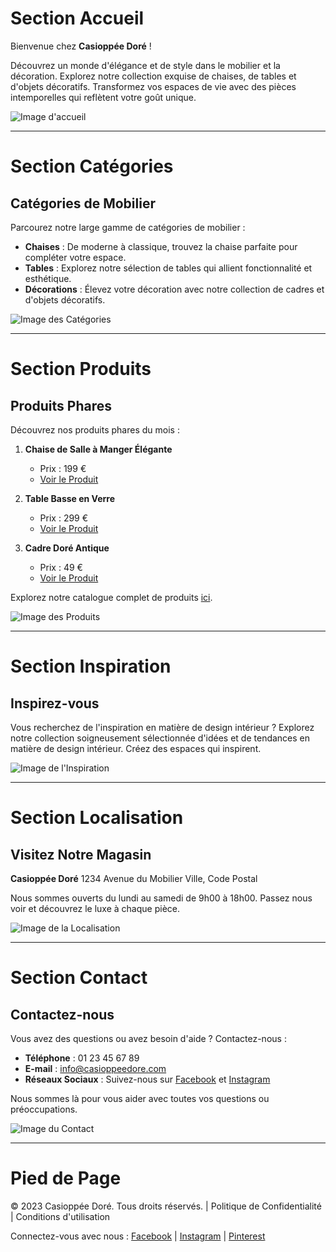 # Section Accueil

Bienvenue chez **Casioppée Doré** !

Découvrez un monde d'élégance et de style dans le mobilier et la décoration. Explorez notre collection exquise de chaises, de tables et d'objets décoratifs. Transformez vos espaces de vie avec des pièces intemporelles qui reflètent votre goût unique.

![Image d'accueil](chemin/vers/image-d-accueil.jpg)

---

# Section Catégories

## Catégories de Mobilier

Parcourez notre large gamme de catégories de mobilier :

- **Chaises** : De moderne à classique, trouvez la chaise parfaite pour compléter votre espace.
- **Tables** : Explorez notre sélection de tables qui allient fonctionnalité et esthétique.
- **Décorations** : Élevez votre décoration avec notre collection de cadres et d'objets décoratifs.

![Image des Catégories](chemin/vers/image-des-categories.jpg)

---

# Section Produits

## Produits Phares

Découvrez nos produits phares du mois :

1. **Chaise de Salle à Manger Élégante**

   - Prix : 199 €
   - [Voir le Produit](#)

2. **Table Basse en Verre**

   - Prix : 299 €
   - [Voir le Produit](#)

3. **Cadre Doré Antique**
   - Prix : 49 €
   - [Voir le Produit](#)

Explorez notre catalogue complet de produits [ici](#).

![Image des Produits](chemin/vers/image-des-produits.jpg)

---

# Section Inspiration

## Inspirez-vous

Vous recherchez de l'inspiration en matière de design intérieur ? Explorez notre collection soigneusement sélectionnée d'idées et de tendances en matière de design intérieur. Créez des espaces qui inspirent.

![Image de l'Inspiration](chemin/vers/image-de-l-inspiration.jpg)

---

# Section Localisation

## Visitez Notre Magasin

**Casioppée Doré**
1234 Avenue du Mobilier
Ville, Code Postal

Nous sommes ouverts du lundi au samedi de 9h00 à 18h00. Passez nous voir et découvrez le luxe à chaque pièce.

![Image de la Localisation](chemin/vers/image-de-la-localisation.jpg)

---

# Section Contact

## Contactez-nous

Vous avez des questions ou avez besoin d'aide ? Contactez-nous :

- **Téléphone** : 01 23 45 67 89
- **E-mail** : info@casioppeedore.com
- **Réseaux Sociaux** : Suivez-nous sur [Facebook](#) et [Instagram](#)

Nous sommes là pour vous aider avec toutes vos questions ou préoccupations.

![Image du Contact](chemin/vers/image-du-contact.jpg)

---

# Pied de Page

© 2023 Casioppée Doré. Tous droits réservés. | Politique de Confidentialité | Conditions d'utilisation

Connectez-vous avec nous : [Facebook](#) | [Instagram](#) | [Pinterest](#)
